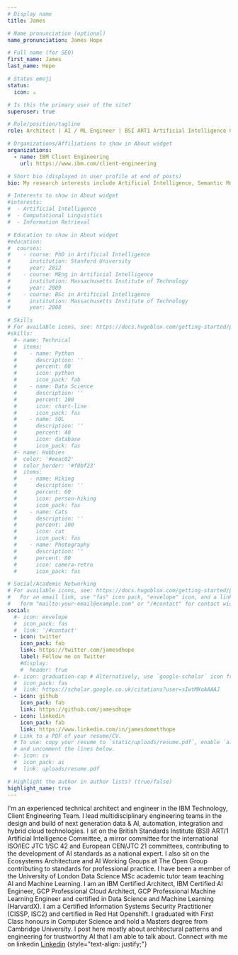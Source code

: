 ```yaml
---
# Display name
title: James

# Name pronunciation (optional)
name_pronunciation: James Hope

# Full name (for SEO)
first_name: James
last_name: Hope

# Status emoji
status:
  icon: ☕️

# Is this the primary user of the site?
superuser: true

# Role/position/tagline
role: Architect | AI / ML Engineer | BSI ART1 Artificial Intelligence Committee Member | Follow me for updates on building trustworthy AI

# Organizations/Affiliations to show in About widget
organizations:
  - name: IBM Client Engineering
    url: https://www.ibm.com/client-engineering

# Short bio (displayed in user profile at end of posts)
bio: My research interests include Artificial Intelligence, Semantic Models and Distributed Systems.

# Interests to show in About widget
#interests:
#  - Artificial Intelligence
#  - Computational Linguistics
#  - Information Retrieval

# Education to show in About widget
#education:
#  courses:
#    - course: PhD in Artificial Intelligence
#      institution: Stanford University
#      year: 2012
#    - course: MEng in Artificial Intelligence
#      institution: Massachusetts Institute of Technology
#      year: 2009
#    - course: BSc in Artificial Intelligence
#      institution: Massachusetts Institute of Technology
#      year: 2008

# Skills
# For available icons, see: https://docs.hugoblox.com/getting-started/page-builder/#icons
#skills:
  #- name: Technical
  #  items:
  #    - name: Python
  #      description: ''
  #      percent: 80
  #      icon: python
  #      icon_pack: fab
  #    - name: Data Science
  #      description: ''
  #      percent: 100
  #      icon: chart-line
  #      icon_pack: fas
  #    - name: SQL
  #      description: ''
  #      percent: 40
  #      icon: database
  #      icon_pack: fas
  #- name: Hobbies
  #  color: '#eeac02'
  #  color_border: '#f0bf23'
  #  items:
  #    - name: Hiking
  #      description: ''
  #      percent: 60
  #      icon: person-hiking
  #      icon_pack: fas
  #    - name: Cats
  #      description: ''
  #      percent: 100
  #      icon: cat
  #      icon_pack: fas
  #    - name: Photography
  #      description: ''
  #      percent: 80
  #      icon: camera-retro
  #      icon_pack: fas

# Social/Academic Networking
# For available icons, see: https://docs.hugoblox.com/getting-started/page-builder/#icons
#   For an email link, use "fas" icon pack, "envelope" icon, and a link in the
#   form "mailto:your-email@example.com" or "/#contact" for contact widget.
social:
  #- icon: envelope
  #  icon_pack: fas
  #  link: '/#contact'
  - icon: twitter
    icon_pack: fab
    link: https://twitter.com/jamesdhope
    label: Follow me on Twitter
    #display:
    #  header: true
  #- icon: graduation-cap # Alternatively, use `google-scholar` icon from `ai` icon pack
  #  icon_pack: fas
  #  link: https://scholar.google.co.uk/citations?user=sIwtMXoAAAAJ
  - icon: github
    icon_pack: fab
    link: https://github.com/jamesdhope
  - icon: linkedin
    icon_pack: fab
    link: https://www.linkedin.com/in/jamesdometthope
  # Link to a PDF of your resume/CV.
  # To use: copy your resume to `static/uploads/resume.pdf`, enable `ai` icons in `params.yaml`,
  # and uncomment the lines below.
  #- icon: cv
  #  icon_pack: ai
  #  link: uploads/resume.pdf

# Highlight the author in author lists? (true/false)
highlight_name: true
---
```


I'm an experienced technical architect and engineer in the IBM Technology, Client Engineering Team. I lead multidisciplinary engineering teams in the design and build of next generation data & AI, automation, integration and hybrid cloud technologies. I sit on the British Standards Institute (BSI) ART/1 Artificial Intelligence Committee, a mirror committee for the international ISO/IEC JTC 1/SC 42 and European CEN/JTC 21 committees, contributing to the development of AI standards as a national expert. I also sit on the Ecosystems Architecture and AI Working Groups at The Open Group contributing to standards for professional practice. I have been a member of the University of London Data Science MSc academic tutor team teaching AI and Machine Learning. I am an IBM Certified Architect, IBM Certified AI Engineer, GCP Professional Cloud Architect, GCP Professional Machine Learning Engineer and certified in Data Science and Machine Learning (HarvardX). I am a Certified Information Systems Security Practitioner (CISSP, ISC2) and certified in Red Hat Openshift. I graduated with First Class honours in Computer Science and hold a Masters degree from Cambridge University. I post here mostly about architectural patterns and engineering for trustworthy AI that I am able to talk about. Connect with me on linkedin [Linkedin](https://www.linkedin.com/in/jamesdometthope/)
{style="text-align: justify;"}